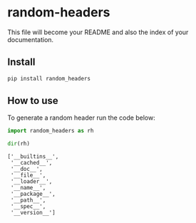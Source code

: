 # random-headers

<!-- WARNING: THIS FILE WAS AUTOGENERATED! DO NOT EDIT! -->

This file will become your README and also the index of your
documentation.

## Install

``` sh
pip install random_headers
```

## How to use

To generate a random header run the code below:

``` python
import random_headers as rh

dir(rh)
```

    ['__builtins__',
     '__cached__',
     '__doc__',
     '__file__',
     '__loader__',
     '__name__',
     '__package__',
     '__path__',
     '__spec__',
     '__version__']
